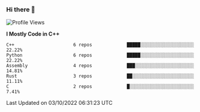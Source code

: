 ### Hi there 👋

<!--
**KarmaD7/KarmaD7** is a ✨ _special_ ✨ repository because its `README.md` (this file) appears on your GitHub profile.

Here are some ideas to get you started:

- 🔭 I’m currently working on ...
- 🌱 I’m currently learning ...
- 👯 I’m looking to collaborate on ...
- 🤔 I’m looking for help with ...
- 💬 Ask me about ...
- 📫 How to reach me: ...
- 😄 Pronouns: ...
- ⚡ Fun fact: ...
-->

<!--START_SECTION:waka-->
![Profile Views](http://img.shields.io/badge/Profile%20Views-40-blue)

**I Mostly Code in C++** 

```text
C++                      6 repos             █████░░░░░░░░░░░░░░░░░░░░   22.22% 
Python                   6 repos             █████░░░░░░░░░░░░░░░░░░░░   22.22% 
Assembly                 4 repos             ███░░░░░░░░░░░░░░░░░░░░░░   14.81% 
Rust                     3 repos             ██░░░░░░░░░░░░░░░░░░░░░░░   11.11% 
C                        2 repos             █░░░░░░░░░░░░░░░░░░░░░░░░   7.41%

```



 Last Updated on 03/10/2022 06:31:23 UTC
<!--END_SECTION:waka-->
